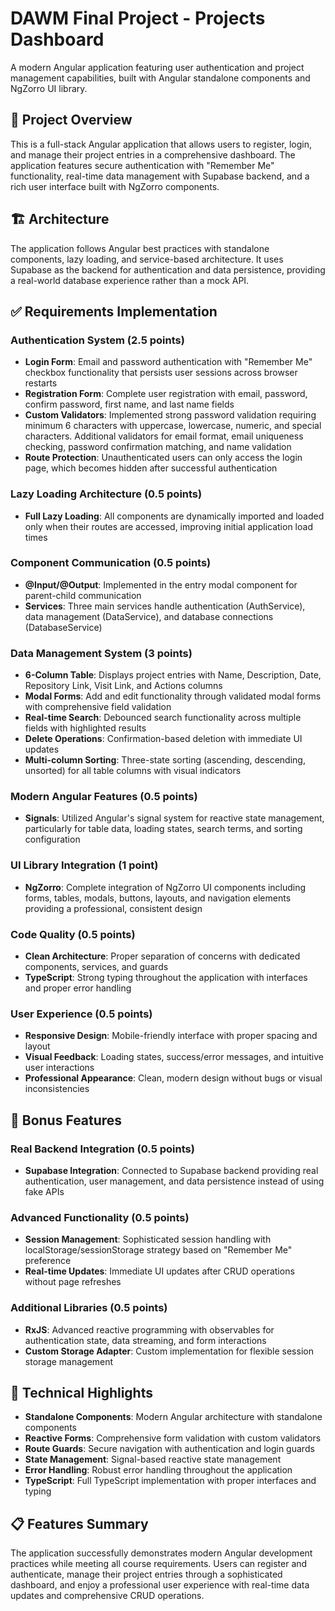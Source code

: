 # DAWM Final Project - Projects Dashboard

A modern Angular application featuring user authentication and project management capabilities, built with Angular standalone components and NgZorro UI library.

## 🎯 Project Overview

This is a full-stack Angular application that allows users to register, login, and manage their project entries in a comprehensive dashboard. The application features secure authentication with "Remember Me" functionality, real-time data management with Supabase backend, and a rich user interface built with NgZorro components.

## 🏗️ Architecture

The application follows Angular best practices with standalone components, lazy loading, and service-based architecture. It uses Supabase as the backend for authentication and data persistence, providing a real-world database experience rather than a mock API.

## ✅ Requirements Implementation

### Authentication System (2.5 points)
- **Login Form**: Email and password authentication with "Remember Me" checkbox functionality that persists user sessions across browser restarts
- **Registration Form**: Complete user registration with email, password, confirm password, first name, and last name fields
- **Custom Validators**: Implemented strong password validation requiring minimum 6 characters with uppercase, lowercase, numeric, and special characters. Additional validators for email format, email uniqueness checking, password confirmation matching, and name validation
- **Route Protection**: Unauthenticated users can only access the login page, which becomes hidden after successful authentication

### Lazy Loading Architecture (0.5 points)
- **Full Lazy Loading**: All components are dynamically imported and loaded only when their routes are accessed, improving initial application load times

### Component Communication (0.5 points)
- **@Input/@Output**: Implemented in the entry modal component for parent-child communication
- **Services**: Three main services handle authentication (AuthService), data management (DataService), and database connections (DatabaseService)

### Data Management System (3 points)
- **6-Column Table**: Displays project entries with Name, Description, Date, Repository Link, Visit Link, and Actions columns
- **Modal Forms**: Add and edit functionality through validated modal forms with comprehensive field validation
- **Real-time Search**: Debounced search functionality across multiple fields with highlighted results
- **Delete Operations**: Confirmation-based deletion with immediate UI updates
- **Multi-column Sorting**: Three-state sorting (ascending, descending, unsorted) for all table columns with visual indicators

### Modern Angular Features (0.5 points)
- **Signals**: Utilized Angular's signal system for reactive state management, particularly for table data, loading states, search terms, and sorting configuration

### UI Library Integration (1 point)
- **NgZorro**: Complete integration of NgZorro UI components including forms, tables, modals, buttons, layouts, and navigation elements providing a professional, consistent design

### Code Quality (0.5 points)
- **Clean Architecture**: Proper separation of concerns with dedicated components, services, and guards
- **TypeScript**: Strong typing throughout the application with interfaces and proper error handling

### User Experience (0.5 points)
- **Responsive Design**: Mobile-friendly interface with proper spacing and layout
- **Visual Feedback**: Loading states, success/error messages, and intuitive user interactions
- **Professional Appearance**: Clean, modern design without bugs or visual inconsistencies

## 🎁 Bonus Features

### Real Backend Integration (0.5 points)
- **Supabase Integration**: Connected to Supabase backend providing real authentication, user management, and data persistence instead of using fake APIs

### Advanced Functionality (0.5 points)
- **Session Management**: Sophisticated session handling with localStorage/sessionStorage strategy based on "Remember Me" preference
- **Real-time Updates**: Immediate UI updates after CRUD operations without page refreshes

### Additional Libraries (0.5 points)
- **RxJS**: Advanced reactive programming with observables for authentication state, data streaming, and form interactions
- **Custom Storage Adapter**: Custom implementation for flexible session storage management

## 🚀 Technical Highlights

- **Standalone Components**: Modern Angular architecture with standalone components
- **Reactive Forms**: Comprehensive form validation with custom validators
- **Route Guards**: Secure navigation with authentication and login guards
- **State Management**: Signal-based reactive state management
- **Error Handling**: Robust error handling throughout the application
- **TypeScript**: Full TypeScript implementation with proper interfaces and typing

## 📋 Features Summary

The application successfully demonstrates modern Angular development practices while meeting all course requirements. Users can register and authenticate, manage their project entries through a sophisticated dashboard, and enjoy a professional user experience with real-time data updates and comprehensive CRUD operations.
